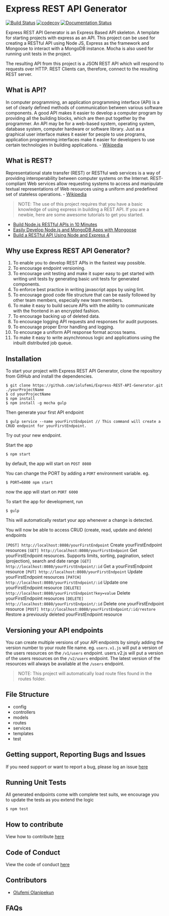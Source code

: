 # Express REST API Generator

[![Build Status](https://travis-ci.org/iolufemi/Express-REST-API-Generator.svg?branch=dev)](https://travis-ci.org/iolufemi/Express-REST-API-Generator)  [![codecov](https://codecov.io/gh/iolufemi/Express-REST-API-Generator/branch/master/graph/badge.svg)](https://codecov.io/gh/iolufemi/Express-REST-API-Generator) [![Documentation Status](https://readthedocs.org/projects/api-template/badge/?version=latest)](http://api-template.readthedocs.io/en/latest/?badge=latest)

Express REST API Generator is an Express Based API skeleton. A template for starting projects with express as an API. This project can be used for creating a RESTful API using Node JS, Express as the framework and Mongoose to interact with a MongoDB instance. Mocha is also used for running unit tests in the project.

The resulting API from this project is a JSON REST API which will respond to requests over HTTP. REST Clients can, therefore, connect to the resulting REST server.

## What is API?

In computer programming, an application programming interface (API) is a set of clearly defined methods of communication between various software components. A good API makes it easier to develop a computer program by providing all the building blocks, which are then put together by the programmer. An API may be for a web-based system, operating system, database system, computer hardware or software library. Just as a graphical user interface makes it easier for people to use programs, application programming interfaces make it easier for developers to use certain technologies in building applications. - [Wikipedia](https://en.wikipedia.org/wiki/Application_programming_interface)

## What is REST?

Representational state transfer (REST) or RESTful web services is a way of providing interoperability between computer systems on the Internet. REST-compliant Web services allow requesting systems to access and manipulate textual representations of Web resources using a uniform and predefined set of stateless operations. - [Wikipedia](https://en.wikipedia.org/wiki/Representational_state_transfer)

> NOTE: The use of this project requires that you have a basic knowledge of using express in building a REST API. If you are a newbie, here are some awesome tutorials to get you started.

- [Build Node.js RESTful APIs in 10 Minutes](https://www.codementor.io/olatundegaruba/nodejs-restful-apis-in-10-minutes-q0sgsfhbd)
- [Easily Develop Node.js and MongoDB Apps with Mongoose](https://scotch.io/tutorials/using-mongoosejs-in-node-js-and-mongodb-applications)
- [Build a RESTful API Using Node and Express 4](https://scotch.io/tutorials/build-a-restful-api-using-node-and-express-4)

## Why use Express REST API Generator?

1. To enable you to develop REST APIs in the fastest way possible.
2. To encourage endpoint versioning.
3. To encourage unit testing and make it super easy to get started with writing unit tests by generating basic unit tests for generated components. 
4. To enforce best practice in writing javascript apps by using lint.
5. To encourage good code file structure that can be easily followed by other team members, especially new team members.
6. To make it easy to build secure APIs with the ability to communicate with the frontend in an encrypted fashion.
7. To encourage backing up of deleted data.
8. To encourage logging API requests and responses for audit purposes.
9. To encourage proper Error handling and logging.
10. To encourage a uniform API response format across teams.
11. To make it easy to write asynchronous logic and applications using the inbuilt distributed job queue.

## Installation

To start your project with Express REST API Generator, clone the repository from GitHub and install the dependencies.

```
$ git clone https://github.com/iolufemi/Express-REST-API-Generator.git ./yourProjectName 
$ cd yourProjectName
$ npm install
$ npm install -g mocha gulp
```

Then generate your first API endpoint

```
$ gulp service --name yourFirstEndpoint // This command will create a CRUD endpoint for yourFirstEndpoint.
```

Try out your new endpoint.

Start the app

```
$ npm start
```
by default, the app will start on `POST 8080`

You can change the PORT by adding a `PORT` environment variable. 
eg.

```
$ PORT=6000 npm start
```
now the app will start on `PORT 6000`

To start the app for development, run

```
$ gulp
```
This will automatically restart your app whenever a change is detected.

You will now be able to access CRUD (create, read, update and delete) endpoints 

`[POST] http://localhost:8080/yourFirstEndpoint` Create yourFirstEndpoint resources
`[GET] http://localhost:8080/yourFirstEndpoint` Get yourFirstEndpoint resources. Supports limits, sorting, pagination, select (projection), search and date range
`[GET] http://localhost:8080/yourFirstEndpoint/:id` Get a yourFirstEndpoint resource
`[PUT] http://localhost:8080/yourFirstEndpoint` Update yourFirstEndpoint resources
`[PATCH] http://localhost:8080/yourFirstEndpoint/:id` Update one yourFirstEndpoint resource
`[DELETE] http://localhost:8080/yourFirstEndpoint?key=value` Delete yourFirstEndpoint resources
`[DELETE] http://localhost:8080/yourFirstEndpoint/:id` Delete one yourFirstEndpoint resource
`[POST] http://localhost:8080/yourFirstEndpoint/:id/restore` Restore a previously deleted yourFirstEndpoint resource

## Versioning your API endpoints

You can create multiple versions of your API endpoints by simply adding the version number to your route file name. eg. `users.v1.js` will put a version of the users resources on the `/v1/users` endpoint. users.v2.js will put a version of the users resources on the `/v2/users` endpoint. The latest version of the resources will always be available at the `/users` endpoint.

> NOTE: This project will automatically load route files found in the routes folder.

## File Structure

- config
- controllers
- models
- routes
- services
- templates
- test

## Getting support, Reporting Bugs and Issues

If you need support or want to report a bug, please log an issue [here](https://github.com/iolufemi/Express-REST-API-Generator/issues)

## Running Unit Tests

All generated endpoints come with complete test suits, we encourage you to update the tests as you extend the logic

```
$ npm test
```

## How to contribute

View how to contribute [here](https://github.com/iolufemi/Express-REST-API-Generator/blob/master/CONTRIBUTING.md)

## Code of Conduct

View the code of conduct [here](https://github.com/iolufemi/Express-REST-API-Generator/blob/master/CODE_OF_CONDUCT.md)

## Contributors

- [Olufemi Olanipekun](https://github.com/iolufemi)

## FAQs
